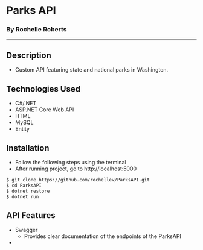 # Parks API
### By Rochelle Roberts
-----

## Description
* Custom API featuring state and national parks in Washington.

## Technologies Used
* C#/.NET
* ASP.NET Core Web API
* HTML
* MySQL
* Entity

## Installation
* Follow the following steps using the terminal
* After running project, go to http://localhost:5000

```sh
$ git clone https://github.com/rochellev/ParksAPI.git
$ cd ParksAPI
$ dotnet restore
$ dotnet run
```

## API Features
* Swagger
  * Provides clear documentation of the endpoints of the ParksAPI
* 